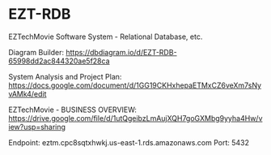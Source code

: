 # EZT-RDB
EZTechMovie Software System - Relational Database, etc. 


Diagram Builder: https://dbdiagram.io/d/EZT-RDB-65998dd2ac844320ae5f28ca

System Analysis and Project Plan: https://docs.google.com/document/d/1GG19CKHxhepaETMxCZ6veXm7sNyvAMk4/edit

EZTechMovie - BUSINESS OVERVIEW: https://drive.google.com/file/d/1utQgeibzLmAujXQH7goGXMbg9yyha4Hw/view?usp=sharing


Endpoint: eztm.cpc8sqtxhwkj.us-east-1.rds.amazonaws.com
Port: 5432
